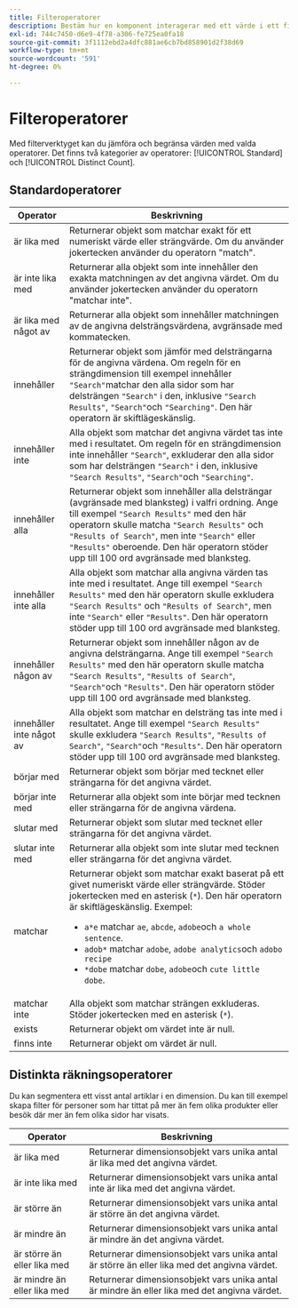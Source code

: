 ```yaml
---
title: Filteroperatorer
description: Bestäm hur en komponent interagerar med ett värde i ett filter.
exl-id: 744c7450-d6e9-4f78-a306-fe725ea0fa18
source-git-commit: 3f1112ebd2a4dfc881ae6cb7bd858901d2f38d69
workflow-type: tm+mt
source-wordcount: '591'
ht-degree: 0%

---
```


# Filteroperatorer

Med filterverktyget kan du jämföra och begränsa värden med valda operatorer. Det finns två kategorier av operatorer: [!UICONTROL Standard] och [!UICONTROL Distinct Count].

## Standardoperatorer

| Operator | Beskrivning |
| --- | --- |
| är lika med | Returnerar objekt som matchar exakt för ett numeriskt värde eller strängvärde. Om du använder jokertecken använder du operatorn &quot;match&quot;. |
| är inte lika med | Returnerar alla objekt som inte innehåller den exakta matchningen av det angivna värdet.  Om du använder jokertecken använder du operatorn &quot;matchar inte&quot;. |
| är lika med något av | Returnerar alla objekt som innehåller matchningen av de angivna delsträngsvärdena, avgränsade med kommatecken. |
| innehåller | Returnerar objekt som jämför med delsträngarna för de angivna värdena. Om regeln för en strängdimension till exempel innehåller `"Search"`matchar den alla sidor som har delsträngen `"Search"` i den, inklusive `"Search Results"`, `"Search"`och `"Searching"`. Den här operatorn är skiftlägeskänslig. |
| innehåller inte | Alla objekt som matchar det angivna värdet tas inte med i resultatet. Om regeln för en strängdimension inte innehåller `"Search"`, exkluderar den alla sidor som har delsträngen `"Search"` i den, inklusive `"Search Results"`, `"Search"`och `"Searching"`. |
| innehåller alla | Returnerar objekt som innehåller alla delsträngar (avgränsade med blanksteg) i valfri ordning. Ange till exempel `"Search Results"` med den här operatorn skulle matcha `"Search Results"` och `"Results of Search"`, men inte `"Search"` eller `"Results"` oberoende. Den här operatorn stöder upp till 100 ord avgränsade med blanksteg. |
| innehåller inte alla | Alla objekt som matchar alla angivna värden tas inte med i resultatet. Ange till exempel `"Search Results"` med den här operatorn skulle exkludera `"Search Results"` och `"Results of Search"`, men inte `"Search"` eller `"Results"`. Den här operatorn stöder upp till 100 ord avgränsade med blanksteg. |
| innehåller någon av | Returnerar objekt som innehåller någon av de angivna delsträngarna. Ange till exempel `"Search Results"` med den här operatorn skulle matcha `"Search Results"`, `"Results of Search"`, `"Search"`och `"Results"`. Den här operatorn stöder upp till 100 ord avgränsade med blanksteg. |
| innehåller inte något av | Alla objekt som matchar en delsträng tas inte med i resultatet. Ange till exempel `"Search Results"` skulle exkludera `"Search Results"`, `"Results of Search"`, `"Search"`och `"Results"`. Den här operatorn stöder upp till 100 ord avgränsade med blanksteg. |
| börjar med | Returnerar objekt som börjar med tecknet eller strängarna för det angivna värdet. |
| börjar inte med | Returnerar alla objekt som inte börjar med tecknen eller strängarna för de angivna värdena. |
| slutar med | Returnerar objekt som slutar med tecknet eller strängarna för det angivna värdet. |
| slutar inte med | Returnerar alla objekt som inte slutar med tecknen eller strängarna för det angivna värdet. |
| matchar | Returnerar objekt som matchar exakt baserat på ett givet numeriskt värde eller strängvärde. Stöder jokertecken med en asterisk (`*`). Den här operatorn är skiftlägeskänslig. Exempel:<ul><li>`a*e` matchar `ae`, `abcde`, `adobe`och `a whole sentence`.</li><li>`adob*` matchar `adobe`, `adobe analytics`och `adobo recipe`</li><li>`*dobe` matchar `dobe`, `adobe`och `cute little dobe`.</li></ul> |
| matchar inte | Alla objekt som matchar strängen exkluderas. Stöder jokertecken med en asterisk (`*`). |
| exists | Returnerar objekt om värdet inte är null. |
| finns inte | Returnerar objekt om värdet är null. |

## Distinkta räkningsoperatorer

Du kan segmentera ett visst antal artiklar i en dimension. Du kan till exempel skapa filter för personer som har tittat på mer än fem olika produkter eller besök där mer än fem olika sidor har visats.

| Operator | Beskrivning |
| --- | --- |
| är lika med | Returnerar dimensionsobjekt vars unika antal är lika med det angivna värdet. |
| är inte lika med | Returnerar dimensionsobjekt vars unika antal inte är lika med det angivna värdet. |
| är större än | Returnerar dimensionsobjekt vars unika antal är större än det angivna värdet. |
| är mindre än | Returnerar dimensionsobjekt vars unika antal är mindre än det angivna värdet. |
| är större än eller lika med | Returnerar dimensionsobjekt vars unika antal är större än eller lika med det angivna värdet. |
| är mindre än eller lika med | Returnerar dimensionsobjekt vars unika antal är mindre än eller lika med det angivna värdet. |
